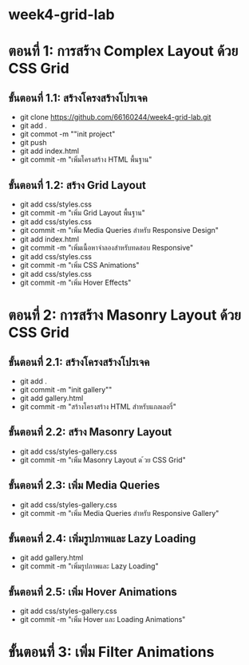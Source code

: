 # week4-grid-lab

# ตอนที่ 1: การสร้าง Complex Layout ด้วย CSS Grid
## ขั้นตอนที่ 1.1: สร้างโครงสร้างโปรเจค
- git clone https://github.com/66160244/week4-grid-lab.git
- git add .
- git commot -m ""init project"
- git push
- git add index.html
- git commit -m "เพิ่มโครงสร้าง HTML พื้นฐาน"
## ขั้นตอนที่ 1.2: สร้าง Grid Layout
- git add css/styles.css
- git commit -m "เพิ่ม Grid Layout พื้นฐาน"
- git add css/styles.css
- git commit -m "เพิ่ม Media Queries สําหรับ Responsive Design"
- git add  index.html
- git commit -m "เพิ่มเนื้อหาจําลองสําหรับทดสอบ Responsive"
- git add css/styles.css
- git commit -m "เพิ่ม CSS Animations"
- git add css/styles.css
- git commit -m "เพิ่ม Hover Effects"
# ตอนที่ 2: การสร้าง Masonry Layout ด้วย CSS Grid
## ขั้นตอนที่ 2.1: สร้างโครงสร้างโปรเจค
- git add .
- git commit -m "init gallery""
- git add gallery.html
- git commit -m "สร้างโครงสร้าง HTML สําหรับแกลเลอรี่"
## ขั้นตอนที่ 2.2: สร้าง Masonry Layout
- git add css/styles-gallery.css
- git commit -m "เพิ่ม Masonry Layout ด ้วย CSS Grid"
## ขั้นตอนที่ 2.3: เพิ่ม Media Queries
- git add css/styles-gallery.css
- git commit -m "เพิ่ม Media Queries สําหรับ Responsive Gallery"
## ขั้นตอนที่ 2.4: เพิ่มรูปภาพและ Lazy Loading
- git add gallery.html
- git commit -m "เพิ่มรูปภาพและ Lazy Loading"
## ขั้นตอนที่ 2.5: เพิ่ม Hover Animations
- git add  css/styles-gallery.css
- git commit -m "เพิ่ม Hover และ Loading Animations"
# ขั้นตอนที่ 3: เพิ่ม Filter Animations
